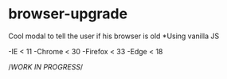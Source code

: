 # browser-upgrade

Cool modal to tell the user if his browser is old
*Using vanilla JS

-IE < 11
-Chrome < 30
-Firefox < 33
-Edge < 18

/*WORK IN PROGRESS*/
